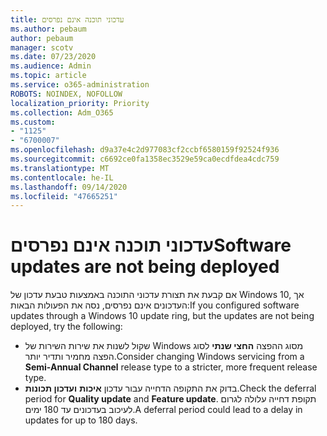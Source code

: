 ```yaml
---
title: עדכוני תוכנה אינם נפרסים
ms.author: pebaum
author: pebaum
manager: scotv
ms.date: 07/23/2020
ms.audience: Admin
ms.topic: article
ms.service: o365-administration
ROBOTS: NOINDEX, NOFOLLOW
localization_priority: Priority
ms.collection: Adm_O365
ms.custom:
- "1125"
- "6700007"
ms.openlocfilehash: d9a37e4c2d977083cf2ccbf6580159f92524f936
ms.sourcegitcommit: c6692ce0fa1358ec3529e59ca0ecdfdea4cdc759
ms.translationtype: MT
ms.contentlocale: he-IL
ms.lasthandoff: 09/14/2020
ms.locfileid: "47665251"
---
```

# <a name="software-updates-are-not-being-deployed"></a><span data-ttu-id="969e9-102">עדכוני תוכנה אינם נפרסים</span><span class="sxs-lookup"><span data-stu-id="969e9-102">Software updates are not being deployed</span></span>

<span data-ttu-id="969e9-103">אם קבעת את תצורת עדכוני התוכנה באמצעות טבעת עדכון של Windows 10, אך העדכונים אינם נפרסים, נסה את הפעולות הבאות:</span><span class="sxs-lookup"><span data-stu-id="969e9-103">If you configured software updates through a Windows 10 update ring, but the updates are not being deployed, try the following:</span></span>  

- <span data-ttu-id="969e9-104">שקול לשנות את שירות השירות של Windows מסוג ההפצה  **החצי שנתי**  לסוג הפצה מחמיר ותדיר יותר.</span><span class="sxs-lookup"><span data-stu-id="969e9-104">Consider changing Windows servicing from a  **Semi-Annual Channel**  release type to a stricter, more frequent release type.</span></span>
- <span data-ttu-id="969e9-105">בדוק את התקופה הדחייה עבור עדכון  **איכות**  **ועדכון תכונות**.</span><span class="sxs-lookup"><span data-stu-id="969e9-105">Check the deferral period for  **Quality update**  and  **Feature update**.</span></span> <span data-ttu-id="969e9-106">תקופת דחייה עלולה לגרום לעיכוב בעדכונים עד 180 ימים.</span><span class="sxs-lookup"><span data-stu-id="969e9-106">A deferral period could lead to a delay in updates for up to 180 days.</span></span>